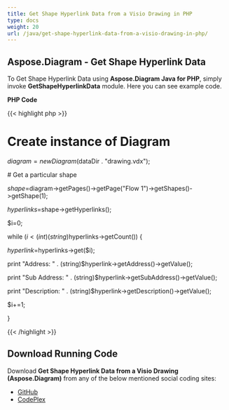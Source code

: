 ```yaml
---
title: Get Shape Hyperlink Data from a Visio Drawing in PHP
type: docs
weight: 20
url: /java/get-shape-hyperlink-data-from-a-visio-drawing-in-php/
---
```


## **Aspose.Diagram - Get Shape Hyperlink Data**
To Get Shape Hyperlink Data using **Aspose.Diagram Java for PHP**, simply invoke **GetShapeHyperlinkData** module. Here you can see example code.

**PHP Code**

{{< highlight php >}}

 # Create instance of Diagram

$diagram = new Diagram($dataDir . "drawing.vdx");

\# Get a particular shape

$shape=$diagram->getPages()->getPage("Flow 1")->getShapes()->getShape(1);

$hyperlinks=$shape->getHyperlinks();

$i=0;

while ($i<(int)(string)$hyperlinks->getCount()) {

$hyperlink=$hyperlinks->get($i);

print "Address: " . (string)$hyperlink->getAddress()->getValue();

print "Sub Address: " . (string)$hyperlink->getSubAddress()->getValue();

print "Description: " . (string)$hyperlink->getDescription()->getValue();

$i+=1;

}

{{< /highlight >}}
## **Download Running Code**
Download **Get Shape Hyperlink Data from a Visio Drawing (Aspose.Diagram)** from any of the below mentioned social coding sites:

- [GitHub](https://github.com/asposediagram/Aspose.Diagram-for-Java/blob/master/Plugins/Aspose_Diagram_Java_for_PHP/src/aspose/diagram/WorkingwithHyperlinks/GetShapeHyperlinkData.php)
- [CodePlex](https://asposediagramjavaphp.codeplex.com/SourceControl/latest#src/aspose/diagram/WorkingwithHyperlinks/GetShapeHyperlinkData.php)
